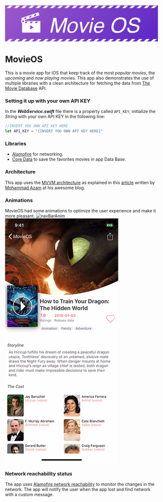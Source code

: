 ![Banner](https://github.com/OscarSantosGH/imagesAndGifs/blob/master/images/banner.png?raw=true "Movie OS")

# MovieOS

This is a movie app for IOS that keep track of the most _popular movies_, the _upcoming_ and _now playing_ movies. This app also demonstrates the use of multiple libraries with a clean architecture for fetching the data from [The Movie Database](https://www.themoviedb.org/) API.


### Setting it up with your own API KEY

In the _**WebService.swift**_ file there is a property called `API_KEY`, initialize the _String_ with your own API KEY in the following line:
```Swift
//INSERT YOU OWN API KEY HERE
let API_KEY = "{INSERT YOU OWN API KEY HERE}"
```

### Libraries

* [Alamofire](https://github.com/Alamofire/Alamofire) for networking.
* [Core Data](https://developer.apple.com/documentation/coredata) to save the favorites movies in app Data Base.


### Architecture
This app uses the [MVVM architecture](https://en.wikipedia.org/wiki/Model%E2%80%93view%E2%80%93viewmodel) as explained in this [article](https://medium.com/@azamsharp/mvvm-in-ios-from-net-perspective-580eb7f4f129) written by [Mohammad Azam](https://medium.com/@azamsharp) at his awesome blog. 

### Animations 
MovieOS had some animations to optimize the user experience and make it more pleasant.
![navBarAnim](https://github.com/OscarSantosGH/imagesAndGifs/blob/master/images/gift/navBarAnim.gif?raw=true "NavBar Animation") ![save Anim](https://github.com/OscarSantosGH/imagesAndGifs/blob/master/images/gift/saveAnim.gif?raw=true "Save Animation")
### Network reachability status

The app uses [Alamofire network reachability](https://github.com/Alamofire/Alamofire/blob/master/Documentation/AdvancedUsage.md#network-reachability) to monitor the changes in the network. The app will notify the user when the app lost and find network with a custom message.
